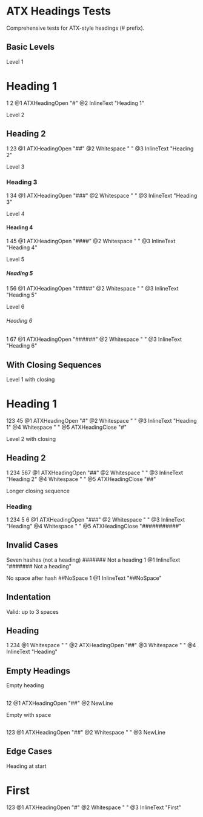 # ATX Headings Tests

Comprehensive tests for ATX-style headings (# prefix).

## Basic Levels

Level 1
# Heading 1
1 2
@1 ATXHeadingOpen "#"
@2 InlineText "Heading 1"

Level 2
## Heading 2
1 23
@1 ATXHeadingOpen "##"
@2 Whitespace " "
@3 InlineText "Heading 2"

Level 3
### Heading 3
1  34
@1 ATXHeadingOpen "###"
@2 Whitespace " "
@3 InlineText "Heading 3"

Level 4
#### Heading 4
1   45
@1 ATXHeadingOpen "####"
@2 Whitespace " "
@3 InlineText "Heading 4"

Level 5
##### Heading 5
1    56
@1 ATXHeadingOpen "#####"
@2 Whitespace " "
@3 InlineText "Heading 5"

Level 6
###### Heading 6
1     67
@1 ATXHeadingOpen "######"
@2 Whitespace " "
@3 InlineText "Heading 6"

## With Closing Sequences

Level 1 with closing
# Heading 1 #
123        45
@1 ATXHeadingOpen "#"
@2 Whitespace " "
@3 InlineText "Heading 1"
@4 Whitespace " "
@5 ATXHeadingClose "#"

Level 2 with closing
## Heading 2 ##
1 234         567
@1 ATXHeadingOpen "##"
@2 Whitespace " "
@3 InlineText "Heading 2"
@4 Whitespace " "
@5 ATXHeadingClose "##"

Longer closing sequence
### Heading ###########
1  234      5         6
@1 ATXHeadingOpen "###"
@2 Whitespace " "
@3 InlineText "Heading"
@4 Whitespace " "
@5 ATXHeadingClose "###########"

## Invalid Cases

Seven hashes (not a heading)
####### Not a heading
1
@1 InlineText "####### Not a heading"

No space after hash
##NoSpace
1
@1 InlineText "##NoSpace"

## Indentation

Valid: up to 3 spaces
   ## Heading
1  234
@1 Whitespace "   "
@2 ATXHeadingOpen "##"
@3 Whitespace " "
@4 InlineText "Heading"

## Empty Headings

Empty heading
##
12
@1 ATXHeadingOpen "##"
@2 NewLine

Empty with space
## 
123
@1 ATXHeadingOpen "##"
@2 Whitespace " "
@3 NewLine

## Edge Cases

Heading at start
# First
123
@1 ATXHeadingOpen "#"
@2 Whitespace " "
@3 InlineText "First"

